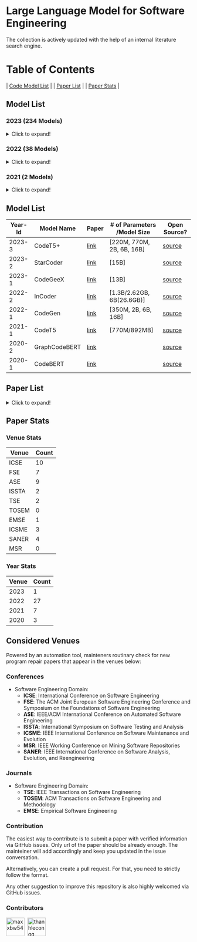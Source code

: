 # Large Language Model for Software Engineering

The collection is actively updated with the help of an internal literature search engine.

# Table of Contents

| [Code Model List](#model-list) |
| [Paper List](#paper-list) |
| [Paper Stats](#paper-stats) |

<a name="model-list"></a>
## Model List

### 2023 (234 Models)

<details>
<summary>Click to expand!</summary>

|  |  |  |
|:--------:|:--------:|:--------:|
|   NoCrypt/fast-repo   |   TabbyML/SantaCoder-1B   |   michaelfeil/ct2fast-starchat-alpha   |
|   mantra-coding/alBERTo   |   michaelfeil/ct2fast-starcoderbase   |   michaelfeil/ct2fast-starcoder   |
|   bigcode/tiny_starcoder_py   |   kevinpro/Vicuna-13B-CoT   |   jiezhou1996/test   |
|   Soliai/Soli   |   bigcode/gpt_bigcode-santacoder   |   michaelfeil/ct2fast-gpt_bigcode-santacoder   |
|   dushigao/yolov4   |   bigcode/starcoder   |   rustformers/bloom-ggml   |
|   rustformers/bloomz-ggml   |   mishasadhaker/codet5_large_typescript   |   sahil2801/instruct-codegen-16B   |
|   jokerLang/aa   |   CNXT/CHaTx   |   sadiqj/camlcoder   |
|   omegaodin/replit-replit-code-v1-3b   |   replit/replit-code-v1-3b   |   teknium/Replit-v1-CodeInstruct-3B-fp16   |
|   teknium/Replit-v1-CodeInstruct-3B   |   kkhan/gpt2-medium-iba-txt   |   4bit/Replit-v1-CodeInstruct-3B   |
|   bigscience/bloomz-560m   |   bigscience/bloomz-1b1   |   bigscience/bloomz-1b7   |
|   bigscience/bloomz-3b   |   bigscience/bloomz-7b1   |   bigscience/bloomz   |
|   Neupane9Sujal/Text_Summarization   |   betelguesestudios/ChatDBD   |   azizp128/emotion-predictor-indobert   |
|   zirui3/starcoder-ft-zh   |   zjunlp/CaMA-13B-LoRA   |   zjunlp/CaMA-13B-Diff   |
|   Aryan2003/roberta_job   |   zchflyer/test11   |   EnterNameBros/DialoGPT-small-Senko-san-ver-2   |
|   dev2bit/es2bash-mt5   |   omegaodin/gpt2   |   Fsoft-AIC/Codebert-docstring-inconsistency   |
|   HuggingFaceH4/starchat-alpha   |   AsakusaRinne/LLamaSharpSamples   |   AlexWortega/wortegaLM-1b   |
|   huolongguo10/check_sec_tiny   |   NeoDim/starcoder-GGML   |   NeoDim/starcoderbase-GGML   |
|   NeoDim/starchat-alpha-GGML   |   christinacdl/moderate_severe_depression_model   |   KinglyCrow/pythia-3b-deduped-sft-r1-python-finetuned   |
|   Binaryy/blender-bot-distill-finetuned   |   Fredithefish/CrimsonPajama   |   showpiece/donut4cover_of_books   |
|   OdiaGenAI/odiagenAI-model-v1   |   NatLee/openpose-keras-model   |   pratikcha/DummyModelTest   |
|   up201806461/BFP-combined   |   baotoan2002/GPT-2   |   brandit/atharv.1   |
|   BlackBull/yeet   |   wandisun/generate_testcase   |   pszemraj/bart-large-code-instructiongen   |
|   redlinezh/redlinezh   |   erichilarysmithsr/Quality-of-Life-Games   |   AlexWortega/wortegaLM   |
|   rishiraj/starchat   |   bigcode/starcoder-megatron   |   bigcode/starcoderbase-megatron   |
|   bigcode/santacoder   |   bigscience/bloom-1b7   |   bigscience/bloom-560m   |
|   bigcode/starpii   |   bigcode/starcoderbase   |   APJ23/MultiHeaded_Sentiment_Analysis_Model   |
|   lentan/replit   |   bigcode/starencoder   |   jitesh/emotion-english   |
|   TinaLiHF/fined-tuned-T5small   |   tmnam20/codebert-code-summarization   |   Vipitis/santacoder-finetuned-the-stack-glsl   |
|   Vipitis/santacoder-finetuned-Shadertoys-fine   |   Vipitis/santacoder-finetuned-Shadertoys   |   tabbleman/test   |
|   huolongguo10/check_sec   |   HelloImSteven/AppleScript-Summarizer   |   duncan93/video   |
|   alexpaul/QI-Large-v1   |   JeanL-0/ChatAnswering-PTBR   |   jitroy07/BOT   |
|   Rirou360/test   |   RafMuz/alpaca7B-lora   |   Akhil0-o/saved_model_links   |
|   TrippingFollowing39/AMOGUS   |   Akhil0-o/saved_model_body   |   MrRainbow/RainbowGPT   |
|   Akhil0-o/Phishing_detection   |   Ilangraterol/Dataset_model   |   AlexWortega/instruct_rugptlarge   |
|   MLRush/chinese-chat-30m   |   MLRush/chinese-lm-30m   |   ParsaKgvr/mmdGPT   |
|   ParsaKgvr/mmdBERT   |   dorkai/codeX-1.0   |   OtterDev/otterchat   |
|   Phonecharger/WLAsw1   |   MatthiasPi/ActiveLearningModel-WAR-WassersteinActiveRegression   |   Wannita/baseline_codecompletion   |
|   ybelkada/bloom-1b7-8bit   |   kelly233/test_model   |   ArmelR/AlpacaCode512   |
|   bigscience/bloom-3b   |   lambdasec/santafixer   |   ybelkada/bloom-560m-8bit   |
|   PromptKing/GTA5_PROCESS_LEARNING_AI   |   Qrstud/ANCs   |   HTP/CHaTx   |
|   LYFCJJ/anythingv45-cjj-diffusers   |   hakurei/instruct-12b   |   Dirus/GPTOWN   |
|   TeamGZG/toxic-comment-classification-project   |   MarTinSForZZa/Innerversal   |   newsrx/bloomz-7b1   |
|   0x7194633/pyGPT-50M   |   dhnchandan/huggingface   |   RomanTeucher/PythonCoder   |
|   bigscience/bloom   |   edbeeching/llama-se-rl-adapter   |   TheEeeeLin/test   |
|   olivierdehaene/optimized-santacoder   |   Mauquoi-00/Teenage_Gender_Classification   |   Esly35i/Esmoli   |
|   zee2221/ai_me   |   urmom12349823/AItext   |   manstepharder/hangi   |
|   Sentdex/GPyT   |   lxe/Cerebras-GPT-2.7B-Alpaca-SP   |   akone/bloomgpt   |
|   TSjB/mbart-large-52-qm-ru-v1   |   Wannita/PyCoder   |   mazeratti/creative   |
|   TabbyML/NeoX-1.3B   |   pszemraj/bart-base-code-instructiongen   |   AlexWortega/instruct_rugptMedium   |
|   vernin/maylora   |   valooo/test   |   amongusrickroll68/MeloMind   |
|   amongusrickroll68/TextImagine-1.0-March-2023   |   badmatr11x/distilroberta-base-offensive-hateful-speech-text-multiclassification   |   Techh/speed_car_policee   |
|   Ar4ikov/gpt2-650k-stable-diffusion-prompt-generator   |   bigscience/distill-bloom-1b3   |   CAUKiel/JavaBERT   |
|   emre/java-RoBERTa-Tara-small   |   Ashokajou51/NonToxicCivilBert   |   thevyasamit/bert_fake_news_classification   |
|   namikazi25/DCNN_on_CIFAR_10   |   mdoshi2612/fake-news-detector   |   CAUKiel/JavaBERT-uncased   |
|   shibing624/code-autocomplete-distilgpt2-python   |   shibing624/code-autocomplete-gpt2-base   |   aarnphm/multi-length-text-classification-pipeline   |
|   NITINNANNAPANENI/Ll   |   rockmiin/ml-codeparrot   |   Naina07/Fine_tune   |
|   bigscience/bloom-1b1   |   bigscience/distill-bloom-1b3-10x   |   wittyicon/Text-Alchemy   |
|   razent/cotext-1-cc   |   omarelsayeed/wav2vec2_ar_anz2   |   whybeyoung/test   |
|   KonghaYao/MagicPrompt_SD_V1   |   zabir-alnazi/fatima-fellowship-ai-gen-detector   |   Abdullah007/image-classification-ResNet50   |
|   AlexWortega/instruct_rugptSmall   |   sjiang1/codecse   |   daeunj/828A   |
|   Ajibola/PaViT   |   changwh5/BigBiGAN-MNIST-150epoch   |   Azarthehulk/Image_preprocessing_basics   |
|   nishakathiriya/DR-model   |   AcrossTheUniverseZ/ATUZGenerator   |   Roy029/sno_empty   |
|   imharesh/Shabbat   |   pavanBuduguppa/asr_inverse_text_normalization   |   NeyroTech/PicKHK   |
|   rapples/png2emb   |   AlexWortega/taskGPT2-xl-v0.2a   |   marlenezw/AutoVC_Voice_Conversion   |
|   mrm8488/santacoder-finetuned-the-stack-clojure   |   BrendaTellez/sounds   |   BrendaTellez/SoundClassificationCNNRNN   |
|   samkenxstream/AlgoSilicon   |   samkenxstream/HierarchyMartialsAI   |   ilahazs/rokashibasakiv1   |
|   bigscience/bloom-7b1   |   bigscience/bloom-560m-intermediate   |   bigscience/bloom-1b1-intermediate   |
|   bigscience/bloom-3b-intermediate   |   bigscience/bloom-7b1-intermediate   |   bigscience/bloomz-mt   |
|   bigscience/bloomz-7b1-mt   |   bigscience/bloomz-7b1-p3   |   bigscience/bloomz-p3   |
|   bigscience/bloom-1b7-intermediate   |   mrm8488/santacoder-finetuned-the-stack-swift   |   Neighhhbor/Test_model   |
|   muhtasham/santacoder-finetuned-the-stack-cobol   |   muhtasham/santacoder-finetuned-the-stack-assembly   |   HuggingFaceH4/bloomz-7b1   |
|   zkep/detr   |   loubnabnl/santacoder-code-to-text   |   mrm8488/santacoder-finetuned-the-stack-bash-shell   |
|   Thyral/Testing   |   noahshinn024/santacoder-ts   |   el-profesor/code_t5   |
|   K8778/universe   |   CarperAI/diff-codegen-6b-v2   |   CarperAI/diff-codegen-2b-v2   |
|   CarperAI/diff-codegen-350m-v2   |   96harsh56/bert_test2   |   aminian/ML-final-project   |
|   microsoft/codereviewer   |   facebook/incoder-1B   |   facebook/incoder-6B   |
|   MrFitzmaurice/roberta-finetuned-topic-5   |   mble/nameToStdName   |   aadvari/movie-recommender   |
|   aparnabhat/kannada-ner   |   Kaliel456/Lynn   |   bigcode/santacoder-megatron   |

</details>

### 2022 (38 Models)

<details>
<summary>Click to expand!</summary>
	
|  |  |  |
|:--------:|:--------:|:--------:|
|   mrm8488/bloom-560m-finetuned-the-stack-rust   |   smallcloudai/codify_medium_multi   |   smallcloudai/codify_3b_multi   |
|   anjandash/JavaBERT-small   |   anjandash/JavaBERT-mini   |   saikatc/NatGen   |
|   Nokia/nlgp-docstring   |   alecsharpie/codegen_350m_html   |   alecsharpie/codegen_350m_css   |
|   CarperAI/diff-codegen-350m-v1   |   giulio98/codegen-350M-multi-xlcost-v2   |   giulio98/codegen-350M-multi-xlcost   |
|   Nokia/nlgp-natural   |   model-attribution-challenge/bloom-560m   |   CarperAI/FIM-NeoX-1.3B   |
|   model-attribution-challenge/bloom-2b5   |   huggingface/CodeBERTa-language-id   |   codeparrot/codeparrot-small-code-to-text   |
|   moyix/csrc_774m   |   codeparrot/unixcoder-java-complexity-prediction   |   codeparrot/codeparrot-small-text-to-code   |
|   bigscience/bloom-optimizer-states   |   model-attribution-challenge/bloom-350m   |   little-star/good_model   |
|   codeparrot/codeparrot-small-multi   |   bigscience/bloom-intermediate   |   bigscience/tr11-176B-logs   |
|   codeparrot/codeparrot-small   |   huggingface/CodeBERTa-small-v1   |   codeparrot/codeparrot   |
|   lvwerra/test_card   |   razent/spbert-mlm-base   |   razent/spbert-mlm-wso-base   |
|   razent/spbert-mlm-zero   |   razent/cotext-2-cc   |   razent/cotext-1-ccg   |
|   ietz/distilroberta-base-finetuned-jira-qt-issue-titles-and-bodies   |   ietz/distilroberta-base-finetuned-jira-qt-issue-title   |

</details>

### 2021 (2 Models)

<details>
<summary>Click to expand!</summary>

|  |  |  |
|:--------:|:--------:|:--------:|
|   mrm8488/codeBERTaJS   |   mrm8488/CodeBERTaPy   |

</details>


## Model List

| Year-Id | Model Name    | Paper                            | # of Parameters /Model Size | Open Source?                                             |
|---------|---------------|----------------------------------|-----------------------------|----------------------------------------------------------|
| 2023-3  | CodeT5+       | [link](https://arxiv.org/abs/2305.07922) | [220M, 770M, 2B, 6B, 16B]   | [source](https://github.com/salesforce/CodeT5/tree/main/CodeT5%2B) |
| 2023-2  | StarCoder     | [link](https://arxiv.org/abs/2305.06161) | [15B]                       | [source](https://github.com/bigcode-project/starcoder)             |
| 2023-1  | CodeGeeX      | [link](https://arxiv.org/abs/2303.17568) | [13B]                       | [source](https://github.com/THUDM/CodeGeeX)                        |
| 2022-2  | InCoder       | [link](https://arxiv.org/abs/2204.05999) | [1.3B/2.62GB, 6B(26.6GB)]   | [source](https://github.com/dpfried/incoder)                       |
| 2022-1  | CodeGen       | [link](https://arxiv.org/abs/2203.13474) | [350M, 2B, 6B, 16B]         | [source](https://github.com/salesforce/CodeGen)                    |
| 2021-1  | CodeT5        | [link](https://arxiv.org/abs/2109.00859) | [770M/892MB]                | [source](https://github.com/salesforce/CodeT5)                     |
| 2020-2  | GraphCodeBERT | [link](https://arxiv.org/abs/2009.08366) |                             | [source](https://github.com/microsoft/CodeBERT#graphcodebert)      |
| 2020-1  | CodeBERT      | [link](https://arxiv.org/abs/2002.08155) |                             | [source](https://github.com/microsoft/CodeBERT)                    |


<a name="paper-list"></a>
## Paper List

<details>
<summary>Click to expand!</summary>
  
| Year-Id | Title        | Venue Name(Type) |
|---------|---------------------------------------------------------------------------------------------------------------------------------|------------|
| 2023-1  | [Invalidator: Automated Patch Correctness Assessment via Semantic and Syntactic Reasoning](https://10.1109/TSE.2023.3255177)              | TSE(J)        |
| 2022-27 | [Fast Changeset-based Bug Localization with BERT](https://doi.org/10.1145/3510003.3510042)       | ICSE(C)       |
| 2022-26  | [An Empirical Study on the Usage of Transformer Models for Code Completion](https://doi.org/10.1109/TSE.2021.3128234)              | TSE(J)        |
| 2022-25  | [DualSC: Automatic Generation and Summarization of Shellcode via Transformer and Dual Learning](https://doi.org/10.1109/SANER53432.2022.00052)       | SANER(C)        |
| 2022-24  | [Source Code Summarization with Structural Relative Position Guided Transformer](https://doi.org/10.1109/SANER53432.2022.00013)       | SANER(C)        |
| 2022-23  | [Aspect-Based API Review Classification: How Far Can Pre-Trained Transformer Model Go?](https://doi.org/10.1109/SANER53432.2022.00054)       | SANER(C)        |
| 2022-22  | [Can Identifier Splitting Improve Open-Vocabulary Language Model of Code?](https://doi.org/10.1109/SANER53432.2022.00130)       | SANER(C)        |
| 2022-21  | [Evaluation of Context-Aware Language Models and Experts for Effort Estimation of Software Maintenance Issues](https://doi.org/10.1109/ICSME55016.2022.00020)       | ICSME(C)        |
| 2022-20 | [Automating code review activities by large-scale pre-training](https://dl.acm.org/doi/10.1145/3540250.3549081)                                                                                    | FSE(C)        |
| 2022-19 | [VulCurator: A Vulnerability-fixing Commit Detector](https://doi.org/10.1145/3540250.3558936)       | FSE(C)        |
| 2022-18 | [AutoPruner: Transformer-based Call Graph Pruning](https://doi.org/10.1145/3540250.3549175)       | FSE(C)        |
| 2022-17 | [Can pre-trained code embeddings improve model performance? Revisiting the use of code embeddings in software engineering tasks](https://doi.org/10.1007/s10664-022-10118-5)    | EMSE(J)       |
| 2022-16 | [Bridging Pre-trained Models and Downstream Tasks for Source Code Understanding](https://doi.org/10.1145/3510003.3510062)       | ICSE(C)       |
| 2022-15 | [Jigsaw: Large Language Models meet Program Synthesis](https://doi.org/10.1145/3510003.3510203)       | ICSE(C)       |
| 2022-14 | [Natural Attack for Pre-trained Models of Code](https://doi.org/10.1145/3510003.3510146)       | ICSE(C)       |
| 2022-13 | [Using Pre-Trained Models to Boost Code Review Automation](https://doi.org/10.1145/3510003.3510621)       | ICSE(C)       |
| 2022-12 | [What Do They Capture? - A Structural Analysis of Pre-Trained Language Models for Source Code](https://doi.org/10.1145/3510003.3510050)       | ICSE(C)       |
| 2022-11 | [A Light Bug Triage Framework for Applying Large Pre-trained Language Model](https://doi.org/10.1145/3551349.3556898)       | ASE(C)        |
| 2022-10 | [AST-Probe: Recovering abstract syntax trees from hidden representations of pre-trained language models](https://doi.org/10.1145/3551349.3556900)       | ASE(C)        |
| 2022-9  | [Compressing Pre-trained Models of Code into 3 MB](https://doi.org/10.1145/3551349.3556964)       | ASE(C)        |
| 2022-8  | [PRCBERT: Prompt Learning for Requirement Classification using BERT-based Pretrained Language Models](https://doi.org/10.1145/3551349.3560417)       | ASE(C)        |
| 2022-7  | [Prompt-tuned Code Language Model as a Neural Knowledge Base for Type Inference in Statically-Typed Partial Code](https://doi.org/10.1145/3551349.3556912)       | ASE(C)        |
| 2022-6  | [Few-shot training LLMs for project-specific code-summarization](https://doi.org/10.1145/3551349.3559555)       | ASE(C)        |
| 2022-5  | [Diet code is healthy: simplifying programs for pre-trained models of code](https://doi.org/10.1145/3540250.3549094)       | FSE(C)        |
| 2022-4  | [Discrepancies among pre-trained deep neural networks: a new threat to model zoo reliability](https://doi.org/10.1145/3540250.3560881)       | FSE(C)        |
| 2022-3  | [Effective and scalable fault injection using bug reports and generative language models](https://doi.org/10.1145/3540250.3558907)       | FSE(C)        |
| 2022-2  | [An extensive study on pre-trained models for program understanding and generation](https://doi.org/10.1145/3533767.3534390)       | ISSTA(C)      |
| 2022-1  | [Using pre-trained language models to resolve textual and semantic merge conflicts (experience paper)](https://doi.org/10.1145/3533767.3534396)       | ISSTA(C)      |
| 2021-7 | [Studying the Usage of Text-To-Text Transfer Transformer to Support Code-Related Tasks](https://doi.org/10.1109/ICSE43902.2021.00041)       | ICSE(C)       |
| 2021-6 | [Traceability Transformed: Generating more Accurate Links with Pre-Trained BERT Models](https://doi.org/10.1109/ICSE43902.2021.00040)       | ICSE(C)       |
| 2021-5 | [Code Prediction by Feeding Trees to Transformers](https://doi.org/10.1109/ICSE43902.2021.00026)       | ICSE(C)       |
| 2021-4  | [Traceability Transformed: Generating more Accurate Links with Pre-Trained BERT Models](https://doi.org/10.1109/ICSE43902.2021.00040)  | ICSE(C)       |
| 2021-3  | [DeepMemory: Model-based Memorization Analysis of Deep Neural Language Models](https://doi.org/10.1109/ASE51524.2021.9678871) | ASE(C)        |
| 2021-2  | [What do pre-trained code models know about code?](https://doi.org/10.1109/ASE51524.2021.9678927) | ASE(C)        |
| 2021-1  | [Does reusing pre-trained NLP model propagate bugs?](https://doi.org/10.1145/3468264.3473494)       | FSE(C)        |
| 2020-3  | [Achieving Reliable Sentiment Analysis in the Software Engineering Domain using BERT](https://doi.org/10.1109/ICSME46990.2020.00025)       | ICSME(C)        |
| 2020-2  | [Sentiment Analysis for Software Engineering: How Far Can Pre-trained Transformer Models Go?](https://doi.org/10.1109/ICSME46990.2020.00017)       | ICSME(C)        |
| 2020-1  | [Multi-task Learning based Pre-trained Language Model for Code Completion](https://doi.org/10.1145/3324884.3416591)       | ASE(C)        |
  
</details>

<a name="paper-stats"></a>
## Paper Stats


### Venue Stats

| Venue | Count |
|-------|-------|
| ICSE  |   10   |
| FSE   |   7    |
| ASE   |   9    |
| ISSTA |   2    |
| TSE   |   2    |
| TOSEM |   0    |
| EMSE  |    1   |
| ICSME  |    3   |
| SANER  |    4   |
| MSR  |    0   |

### Year Stats

| Venue | Count |
|-------|-------|
| 2023  |   1    |
| 2022  |   27    |
| 2021   |   7    |
| 2020 |    3   |

## Considered Venues
Powered by an automation tool, mainteners routinary check for new program repair papers that appear in the venues below:

### Conferences
- Software Engineering Domain:
	- **ICSE**: International Conference on Software Engineering
	- **FSE**: The ACM Joint European Software Engineering Conference and Symposium on the Foundations of Software Engineering
	- **ASE**: IEEE/ACM International Conference on Automated Software Engineering
	- **ISSTA**: International Symposium on Software Testing and Analysis
	- **ICSME**: IEEE International Conference on Software Maintenance and Evolution
	- **MSR**: IEEE Working Conference on Mining Software Repositories
	- **SANER**: IEEE International Conference on Software Analysis, Evolution, and Reengineering

### Journals
- Software Engineering Domain:
	- **TSE**: IEEE Transactions on Software Engineering
	- **TOSEM**: ACM Transactions on Software Engineering and Methodology
	- **EMSE**: Empirical Software Engineering

### Contribution
The easiest way to contribute is to submit a paper with verified information via GitHub issues. Only url of the paper should be already enough. The mainteiner will add accordingly and keep you updated in the issue conversation.

Alternatively, you can create a pull request. For that, you need to strictly follow the format.

Any other suggestion to improve this repository is also highly welcomed via GitHub issues.

### Contributors

<p align="left"><a href="https://github.com/maxxbw54"><img src="https://avatars.githubusercontent.com/maxxbw54?v=4" width="50px" alt="maxxbw54" /></a>&nbsp;&nbsp;<a href="https://github.com/thanhlecongg"><img src="https://avatars.githubusercontent.com/thanhlecongg?v=4" width="50px" alt="thanhlecongg" /></a></a>&nbsp;&nbsp;</p>




